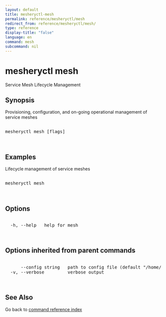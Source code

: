 ```yaml
---
layout: default
title: mesheryctl-mesh
permalink: reference/mesheryctl/mesh
redirect_from: reference/mesheryctl/mesh/
type: reference
display-title: "false"
language: en
command: mesh
subcommand: nil
---
```


# mesheryctl mesh

Service Mesh Lifecycle Management

## Synopsis

Provisioning, configuration, and on-going operational management of service meshes

<pre class='codeblock-pre'>
<div class='codeblock'>
mesheryctl mesh [flags]

</div>
</pre> 

## Examples

Lifecycle management of service meshes
<pre class='codeblock-pre'>
<div class='codeblock'>
mesheryctl mesh 

</div>
</pre> 

## Options

<pre class='codeblock-pre'>
<div class='codeblock'>
  -h, --help   help for mesh

</div>
</pre>

## Options inherited from parent commands

<pre class='codeblock-pre'>
<div class='codeblock'>
      --config string   path to config file (default "/home/runner/.meshery/config.yaml")
  -v, --verbose         verbose output

</div>
</pre>

## See Also

Go back to [command reference index](/reference/mesheryctl/) 
